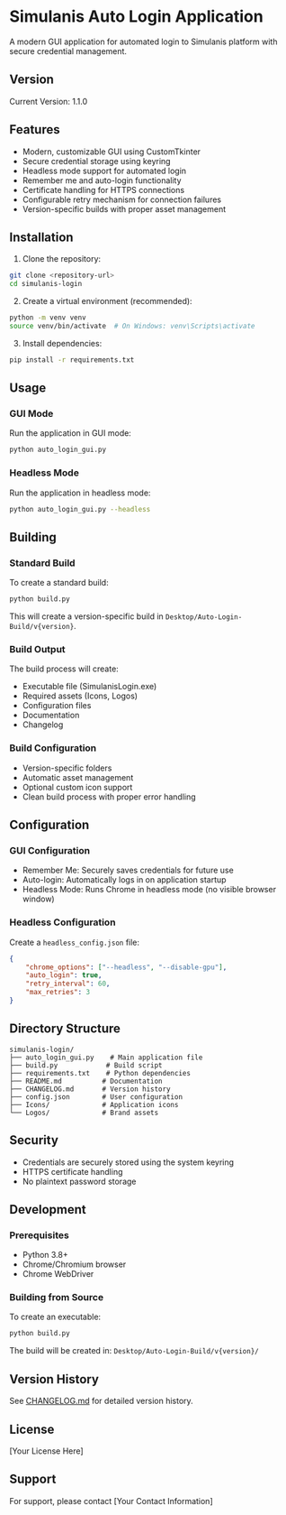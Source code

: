 # Simulanis Auto Login Application

A modern GUI application for automated login to Simulanis platform with secure credential management.

## Version
Current Version: 1.1.0

## Features

- Modern, customizable GUI using CustomTkinter
- Secure credential storage using keyring
- Headless mode support for automated login
- Remember me and auto-login functionality
- Certificate handling for HTTPS connections
- Configurable retry mechanism for connection failures
- Version-specific builds with proper asset management

## Installation

1. Clone the repository:
```bash
git clone <repository-url>
cd simulanis-login
```

2. Create a virtual environment (recommended):
```bash
python -m venv venv
source venv/bin/activate  # On Windows: venv\Scripts\activate
```

3. Install dependencies:
```bash
pip install -r requirements.txt
```

## Usage

### GUI Mode
Run the application in GUI mode:
```bash
python auto_login_gui.py
```

### Headless Mode
Run the application in headless mode:
```bash
python auto_login_gui.py --headless
```

## Building

### Standard Build
To create a standard build:
```bash
python build.py
```
This will create a version-specific build in `Desktop/Auto-Login-Build/v{version}`.

### Build Output
The build process will create:
- Executable file (SimulanisLogin.exe)
- Required assets (Icons, Logos)
- Configuration files
- Documentation
- Changelog

### Build Configuration
- Version-specific folders
- Automatic asset management
- Optional custom icon support
- Clean build process with proper error handling

## Configuration

### GUI Configuration
- Remember Me: Securely saves credentials for future use
- Auto-login: Automatically logs in on application startup
- Headless Mode: Runs Chrome in headless mode (no visible browser window)

### Headless Configuration
Create a `headless_config.json` file:
```json
{
    "chrome_options": ["--headless", "--disable-gpu"],
    "auto_login": true,
    "retry_interval": 60,
    "max_retries": 3
}
```

## Directory Structure
```
simulanis-login/
├── auto_login_gui.py    # Main application file
├── build.py            # Build script
├── requirements.txt    # Python dependencies
├── README.md          # Documentation
├── CHANGELOG.md       # Version history
├── config.json        # User configuration
├── Icons/             # Application icons
└── Logos/             # Brand assets
```

## Security

- Credentials are securely stored using the system keyring
- HTTPS certificate handling
- No plaintext password storage

## Development

### Prerequisites
- Python 3.8+
- Chrome/Chromium browser
- Chrome WebDriver

### Building from Source
To create an executable:
```bash
python build.py
```

The build will be created in: `Desktop/Auto-Login-Build/v{version}/`

## Version History

See [CHANGELOG.md](CHANGELOG.md) for detailed version history.

## License

[Your License Here]

## Support

For support, please contact [Your Contact Information] 